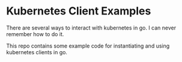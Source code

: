# Kubernetes Client Examples

There are several ways to interact with kubernetes in go. I can
never remember how to do it.

This repo contains some example code for instantiating and using
kubernetes clients in go.
